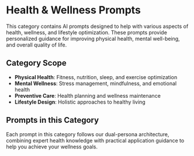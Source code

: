 # Health & Wellness Prompts

This category contains AI prompts designed to help with various aspects of health, wellness, and lifestyle optimization. These prompts provide personalized guidance for improving physical health, mental well-being, and overall quality of life.

## Category Scope

- **Physical Health**: Fitness, nutrition, sleep, and exercise optimization
- **Mental Wellness**: Stress management, mindfulness, and emotional health
- **Preventive Care**: Health planning and wellness maintenance
- **Lifestyle Design**: Holistic approaches to healthy living

## Prompts in this Category

Each prompt in this category follows our dual-persona architecture, combining expert health knowledge with practical application guidance to help you achieve your wellness goals.